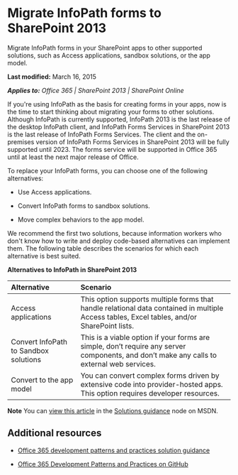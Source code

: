 
# Migrate InfoPath forms to SharePoint 2013
Migrate InfoPath forms in your SharePoint apps to other supported solutions, such as Access applications, sandbox solutions, or the app model.

 **Last modified:** March 16, 2015

 _**Applies to:** Office 365 | SharePoint 2013 | SharePoint Online_

If you're using InfoPath as the basis for creating forms in your apps, now is the time to start thinking about migrating your forms to other solutions. Although InfoPath is currently supported, InfoPath 2013 is the last release of the desktop InfoPath client, and InfoPath Forms Services in SharePoint 2013 is the last release of InfoPath Forms Services. The client and the on-premises version of InfoPath Forms Services in SharePoint 2013 will be fully supported until 2023. The forms service will be supported in Office 365 until at least the next major release of Office.

To replace your InfoPath forms, you can choose one of the following alternatives:

- Use Access applications.
    
- Convert InfoPath forms to sandbox solutions.
    
- Move complex behaviors to the app model.
    
We recommend the first two solutions, because information workers who don't know how to write and deploy code-based alternatives can implement them. The following table describes the scenarios for which each alternative is best suited.

 **Alternatives to InfoPath in SharePoint 2013**

|**Alternative**|**Scenario**|
|:-----|:-----|
|Access applications|This option supports multiple forms that handle relational data contained in multiple Access tables, Excel tables, and/or SharePoint lists.|
|Convert InfoPath to Sandbox solutions|This is a viable option if your forms are simple, don’t require any server components, and don’t make any calls to external web services.|
|Convert to the app model|You can convert complex forms driven by extensive code into provider-hosted apps. This option requires developer resources.|

**Note**  You can [view this article](https://msdn.microsoft.com/EN-US/library/dn957892.aspx) in the [Solutions guidance](https://msdn.microsoft.com/en-us/library/dn904529.aspx) node on MSDN.

## Additional resources
<a name="bk_addresources"> </a>


-  [Office 365 development patterns and practices solution guidance](http://msdn.microsoft.com/library/4bb8d1ad-1cf9-484c-b444-1aa032608bc1.aspx)
    
-  [Office 365 Development Patterns and Practices on GitHub](https://github.com/OfficeDev/PnP)
    
